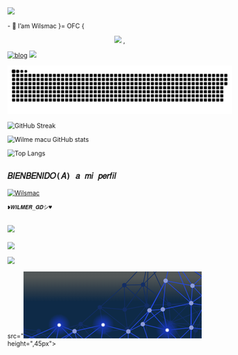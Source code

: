 
<img src="https://camo.githubusercontent.com/ae6594bda35eeeb6f0198da7161b076dec9cdbfebdb8ad4372ae1d3f54aba461/68747470733a2f2f63617073756c652d72656e6465722e76657263656c2e6170702f6170693f747970653d776176696e6726636f6c6f723d424135324636266865696768743d3132302673656374696f6e3d686561646572" height=",70px"> 
</p>
- 🤩 I’am Wilsmac }= OFC {

<p align="center"> 
<a href="https://github.com/Wilsmac"><img src="http://readme-typing-svg.herokuapp.com?font=mono&size=15&duration=4000&color=[00FFFF]&center=falso&vCenter=falso&lines=𝑾𝑰𝒔𝒎𝒂𝒄♥︎++;𝙷𝚘𝚕𝚊+𝚂𝚘𝚢+𝑾𝒊𝒍𝒎𝒆𝒓_𝑴𝒂𝒄𝒖シ︎𝑶𝑭𝑪+𝒖𝒏+𝒈𝒖𝒔𝒕𝒐+🥀.+𝐋𝐨𝐯𝐞" height="100px"></a> ,
</p>
 
[![blog](https://img.shields.io/badge/Mi-YouTube-FF0000?style=for-the-badge&logo=youtube&logoColor=white)](https://youtube.com/@WiLsMac) <a href="https://instagram.com/cmwilmer4?igshid=ZDdkNTZiNTM%3D">
<img src="https://img.shields.io/badge/mi-Instagram-E4405F?style=for-the-badge&logo=instagram&logoColor=white">
</a> 

<!---
Wilsmac/Wilsmac is a ✨ special ✨ repository because its `README.md` (this file) appears on your GitHub profile.
You can click the Preview link to take a look at your changes.
--->

<img 
src="https://raw.githubusercontent.com/CompetitiveLin/Snake-in-Contribution-Grid/output/github-contribution-grid-snake.svg" height=",45px">


<!---
### 📊 my stats :
--->
![GitHub Streak](https://streak-stats.demolab.com?user=Wilsmac&theme=radical&border=000000ED) 


![Wilme macu GitHub stats](https://github-readme-stats.vercel.app/api?username=Wilsmac&show_icons=true&theme=radical)

![Top Langs](https://github-readme-stats.vercel.app/api/top-langs/?username=Wilsmac&size.weight=0.5&count_weight=0.5) 

## `𝐵𝐼𝐸𝑁𝐵𝐸𝑁𝐼𝐷𝑂(𝐴) 𝑎 𝑚𝑖 𝑝𝑒𝑟𝑓𝑖𝑙 ` 
<a href="https://github.com/Wilsmac"><img src="https://github.com/Wilsmac.png" width="250" height="250" alt="Wilsmac"/></a>
  
`❥︎𝑾𝑰𝑳𝑴𝑬𝑹_𝑮𝑫シ︎♥︎`

<a href="https://replit.com/github/Wilsmac"> <img src="https://media0.giphy.com/media/lMwu8EJAnv9kmn51KQ/giphy.gif" height="50px"></a>
------------------
 
<img src="https://camo.githubusercontent.com/b9ce572578ce01213bcad5bb5927bdd6cb54f27b66c33e8251c28ba3583419dc/68747470733a2f2f63617073756c652d72656e6465722e76657263656c2e6170702f6170693f747970653d776176696e6726636f6c6f723d424135324636266865696768743d3132302673656374696f6e3d666f6f746572" height=",,70px">
</p>  
<img
src="https://bgjar.com/polygon-luminary height=",,45px">
</p>

src="<svg
srcxmlns="http://www.w3.org/2000/svg" version="1.1" xmlns:xlink="http://www.w3.org/1999/xlink" xmlns:svgjs="http://svgjs.dev/svgjs" width="400" height="150" preserveAspectRatio="none" viewBox="0 0 400 150">
    <g mask="url(&quot;#SvgjsMask1204&quot;)" fill="none">
        <rect width="400" height="150" x="0" y="0" fill="url(&quot;#SvgjsLinearGradient1205&quot;)"></rect>
        <path d="M-12.84 127.64L-12.84 127.64" stroke="#132e65" stroke-width="1.5"></path>
        <path d="M-12.84 127.64L-26.71 162.85" stroke="#132e65" stroke-width="1.5"></path>
        <path d="M-12.84 127.64L34.19 133.63" stroke="#132e65" stroke-width="1.5"></path>
        <path d="M-12.84 127.64L16.57 171.11" stroke="#132e65" stroke-width="1.5"></path>
        <path d="M-12.84 127.64L73.66 164.15" stroke="#132e65" stroke-width="1.5"></path>
        <path d="M-26.71 162.85L-26.71 162.85" stroke="#132e65" stroke-width="1.5"></path>
        <path d="M-26.71 162.85L16.57 171.11" stroke="#132e65" stroke-width="1.5"></path>
        <path d="M-26.71 162.85L34.19 133.63" stroke="#132e65" stroke-width="1.5"></path>
        <path d="M-26.71 162.85L73.66 164.15" stroke="#132e65" stroke-width="1.5"></path>
        <path d="M-26.71 162.85L117.74 164.61" stroke="#132e65" stroke-width="1.5"></path>
        <path d="M-26.71 162.85L128.37 118.1" stroke="#132e65" stroke-width="1.5"></path>
        <path d="M34.19 133.63L34.19 133.63" stroke="#132e65" stroke-width="1.5"></path>
        <path d="M34.19 133.63L16.57 171.11" stroke="#132e65" stroke-width="1.5"></path>
        <path d="M34.19 133.63L73.66 164.15" stroke="#132e65" stroke-width="1.5"></path>
        <path d="M16.57 171.11L16.57 171.11" stroke="#132e65" stroke-width="1.5"></path>
        <path d="M16.57 171.11L73.66 164.15" stroke="#132e65" stroke-width="1.5"></path>
        <path d="M73.66 164.15L73.66 164.15" stroke="#132e65" stroke-width="1.5"></path>
        <path d="M73.66 164.15L117.74 164.61" stroke="#132e65" stroke-width="1.5"></path>
        <path d="M73.66 164.15L128.37 118.1" stroke="#132e65" stroke-width="1.5"></path>
        <path d="M128.37 118.1L128.37 118.1" stroke="#132e65" stroke-width="1.5"></path>
        <path d="M128.37 118.1L117.74 164.61" stroke="#132e65" stroke-width="1.5"></path>
        <path d="M128.37 118.1L179.93 135.46" stroke="#132e65" stroke-width="1.5"></path>
        <path d="M117.74 164.61L117.74 164.61" stroke="#132e65" stroke-width="1.5"></path>
        <path d="M117.74 164.61L163.68 163.6" stroke="#132e65" stroke-width="1.5"></path>
        <path d="M171.4 80.41L171.4 80.41" stroke="#132e65" stroke-width="1.5"></path>
        <path d="M171.4 80.41L179.93 135.46" stroke="#132e65" stroke-width="1.5"></path>
        <path d="M171.4 80.41L227.25 85.39" stroke="#132e65" stroke-width="1.5"></path>
        <path d="M171.4 80.41L128.37 118.1" stroke="#132e65" stroke-width="1.5"></path>
        <path d="M171.4 80.41L226.33 30.7" stroke="#132e65" stroke-width="1.5"></path>
        <path d="M171.4 80.41L233.21 128.84" stroke="#132e65" stroke-width="1.5"></path>
        <path d="M179.93 135.46L179.93 135.46" stroke="#132e65" stroke-width="1.5"></path>
        <path d="M179.93 135.46L163.68 163.6" stroke="#132e65" stroke-width="1.5"></path>
        <path d="M179.93 135.46L220.45 167.08" stroke="#132e65" stroke-width="1.5"></path>
        <path d="M179.93 135.46L233.21 128.84" stroke="#132e65" stroke-width="1.5"></path>
        <path d="M163.68 163.6L163.68 163.6" stroke="#132e65" stroke-width="1.5"></path>
        <path d="M163.68 163.6L220.45 167.08" stroke="#132e65" stroke-width="1.5"></path>
        <path d="M163.68 163.6L128.37 118.1" stroke="#132e65" stroke-width="1.5"></path>
        <path d="M226.33 30.7L226.33 30.7" stroke="#132e65" stroke-width="1.5"></path>
        <path d="M226.33 30.7L268.37 29.43" stroke="#132e65" stroke-width="1.5"></path>
        <path d="M226.33 30.7L227.25 85.39" stroke="#132e65" stroke-width="1.5"></path>
        <path d="M226.33 30.7L276.72 76.1" stroke="#132e65" stroke-width="1.5"></path>
        <path d="M226.33 30.7L280.12 -26.9" stroke="#132e65" stroke-width="1.5"></path>
        <path d="M227.25 85.39L227.25 85.39" stroke="#132e65" stroke-width="1.5"></path>
        <path d="M227.25 85.39L233.21 128.84" stroke="#132e65" stroke-width="1.5"></path>
        <path d="M227.25 85.39L276.72 76.1" stroke="#132e65" stroke-width="1.5"></path>
        <path d="M233.21 128.84L233.21 128.84" stroke="#132e65" stroke-width="1.5"></path>
        <path d="M233.21 128.84L220.45 167.08" stroke="#132e65" stroke-width="1.5"></path>
        <path d="M233.21 128.84L275.75 181.29" stroke="#132e65" stroke-width="1.5"></path>
        <path d="M233.21 128.84L276.72 76.1" stroke="#132e65" stroke-width="1.5"></path>
        <path d="M220.45 167.08L220.45 167.08" stroke="#132e65" stroke-width="1.5"></path>
        <path d="M280.12 -26.9L280.12 -26.9" stroke="#132e65" stroke-width="1.5"></path>
        <path d="M280.12 -26.9L315.74 -17.41" stroke="#132e65" stroke-width="1.5"></path>
        <path d="M280.12 -26.9L268.37 29.43" stroke="#132e65" stroke-width="1.5"></path>
        <path d="M280.12 -26.9L363.52 -15.3" stroke="#132e65" stroke-width="1.5"></path>
        <path d="M280.12 -26.9L276.72 76.1" stroke="#132e65" stroke-width="1.5"></path>
        <path d="M280.12 -26.9L326.42 73.4" stroke="#132e65" stroke-width="1.5"></path>
        <path d="M268.37 29.43L268.37 29.43" stroke="#132e65" stroke-width="1.5"></path>
        <path d="M268.37 29.43L276.72 76.1" stroke="#132e65" stroke-width="1.5"></path>
        <path d="M268.37 29.43L315.74 -17.41" stroke="#132e65" stroke-width="1.5"></path>
        <path d="M268.37 29.43L227.25 85.39" stroke="#132e65" stroke-width="1.5"></path>
        <path d="M276.72 76.1L276.72 76.1" stroke="#132e65" stroke-width="1.5"></path>
        <path d="M276.72 76.1L326.42 73.4" stroke="#132e65" stroke-width="1.5"></path>
        <path d="M275.75 181.29L275.75 181.29" stroke="#132e65" stroke-width="1.5"></path>
        <path d="M275.75 181.29L220.45 167.08" stroke="#132e65" stroke-width="1.5"></path>
        <path d="M275.75 181.29L330.07 115.26" stroke="#132e65" stroke-width="1.5"></path>
        <path d="M275.75 181.29L376.11 185.69" stroke="#132e65" stroke-width="1.5"></path>
        <path d="M275.75 181.29L276.72 76.1" stroke="#132e65" stroke-width="1.5"></path>
        <path d="M315.74 -17.41L315.74 -17.41" stroke="#132e65" stroke-width="1.5"></path>
        <path d="M315.74 -17.41L363.52 -15.3" stroke="#132e65" stroke-width="1.5"></path>
        <path d="M326.42 73.4L326.42 73.4" stroke="#132e65" stroke-width="1.5"></path>
        <path d="M326.42 73.4L330.07 115.26" stroke="#132e65" stroke-width="1.5"></path>
        <path d="M326.42 73.4L372.7 70.96" stroke="#132e65" stroke-width="1.5"></path>
        <path d="M326.42 73.4L268.37 29.43" stroke="#132e65" stroke-width="1.5"></path>
        <path d="M326.42 73.4L386.37 132.36" stroke="#132e65" stroke-width="1.5"></path>
        <path d="M330.07 115.26L330.07 115.26" stroke="#132e65" stroke-width="1.5"></path>
        <path d="M330.07 115.26L386.37 132.36" stroke="#132e65" stroke-width="1.5"></path>
        <path d="M330.07 115.26L372.7 70.96" stroke="#132e65" stroke-width="1.5"></path>
        <path d="M330.07 115.26L276.72 76.1" stroke="#132e65" stroke-width="1.5"></path>
        <path d="M330.07 115.26L412.71 121.04" stroke="#132e65" stroke-width="1.5"></path>
        <path d="M363.52 -15.3L363.52 -15.3" stroke="#132e65" stroke-width="1.5"></path>
        <path d="M363.52 -15.3L414.07 -31.36" stroke="#132e65" stroke-width="1.5"></path>
        <path d="M363.52 -15.3L426.32 30.54" stroke="#132e65" stroke-width="1.5"></path>
        <path d="M372.7 70.96L372.7 70.96" stroke="#132e65" stroke-width="1.5"></path>
        <path d="M372.7 70.96L413.89 80.42" stroke="#132e65" stroke-width="1.5"></path>
        <path d="M372.7 70.96L386.37 132.36" stroke="#132e65" stroke-width="1.5"></path>
        <path d="M372.7 70.96L412.71 121.04" stroke="#132e65" stroke-width="1.5"></path>
        <path d="M372.7 70.96L426.32 30.54" stroke="#132e65" stroke-width="1.5"></path>
        <path d="M386.37 132.36L386.37 132.36" stroke="#132e65" stroke-width="1.5"></path>
        <path d="M386.37 132.36L412.71 121.04" stroke="#132e65" stroke-width="1.5"></path>
        <path d="M386.37 132.36L376.11 185.69" stroke="#132e65" stroke-width="1.5"></path>
        <path d="M376.11 185.69L376.11 185.69" stroke="#132e65" stroke-width="1.5"></path>
        <path d="M376.11 185.69L432.1 187.21" stroke="#132e65" stroke-width="1.5"></path>
        <path d="M376.11 185.69L412.71 121.04" stroke="#132e65" stroke-width="1.5"></path>
        <path d="M376.11 185.69L330.07 115.26" stroke="#132e65" stroke-width="1.5"></path>
        <path d="M414.07 -31.36L414.07 -31.36" stroke="#132e65" stroke-width="1.5"></path>
        <path d="M426.32 30.54L426.32 30.54" stroke="#132e65" stroke-width="1.5"></path>
        <path d="M426.32 30.54L413.89 80.42" stroke="#132e65" stroke-width="1.5"></path>
        <path d="M426.32 30.54L414.07 -31.36" stroke="#132e65" stroke-width="1.5"></path>
        <path d="M413.89 80.42L413.89 80.42" stroke="#132e65" stroke-width="1.5"></path>
        <path d="M413.89 80.42L412.71 121.04" stroke="#132e65" stroke-width="1.5"></path>
        <path d="M413.89 80.42L386.37 132.36" stroke="#132e65" stroke-width="1.5"></path>
        <path d="M413.89 80.42L326.42 73.4" stroke="#132e65" stroke-width="1.5"></path>
        <path d="M413.89 80.42L330.07 115.26" stroke="#132e65" stroke-width="1.5"></path>
        <path d="M412.71 121.04L412.71 121.04" stroke="#132e65" stroke-width="1.5"></path>
        <path d="M412.71 121.04L432.1 187.21" stroke="#132e65" stroke-width="1.5"></path>
        <path d="M432.1 187.21L432.1 187.21" stroke="#132e65" stroke-width="1.5"></path>
        <circle r="5" cx="-12.84" cy="127.64" fill="#132e65"></circle>
        <circle r="5" cx="-26.71" cy="162.85" fill="#132e65"></circle>
        <circle r="5" cx="34.19" cy="133.63" fill="#132e65"></circle>
        <circle r="5" cx="16.57" cy="171.11" fill="#132e65"></circle>
        <circle r="5" cx="73.66" cy="164.15" fill="#132e65"></circle>
        <circle r="5" cx="128.37" cy="118.1" fill="#132e65"></circle>
        <circle r="5" cx="117.74" cy="164.61" fill="#132e65"></circle>
        <circle r="5" cx="171.4" cy="80.41" fill="#132e65"></circle>
        <circle r="5" cx="179.93" cy="135.46" fill="#132e65"></circle>
        <circle r="5" cx="163.68" cy="163.6" fill="#132e65"></circle>
        <circle r="5" cx="226.33" cy="30.7" fill="#132e65"></circle>
        <circle r="5" cx="227.25" cy="85.39" fill="#132e65"></circle>
        <circle r="5" cx="233.21" cy="128.84" fill="#132e65"></circle>
        <circle r="5" cx="220.45" cy="167.08" fill="#132e65"></circle>
        <circle r="5" cx="280.12" cy="-26.9" fill="#132e65"></circle>
        <circle r="5" cx="268.37" cy="29.43" fill="#132e65"></circle>
        <circle r="5" cx="276.72" cy="76.1" fill="#132e65"></circle>
        <circle r="5" cx="275.75" cy="181.29" fill="#132e65"></circle>
        <circle r="5" cx="315.74" cy="-17.41" fill="#132e65"></circle>
        <circle r="5" cx="326.42" cy="73.4" fill="#132e65"></circle>
        <circle r="5" cx="330.07" cy="115.26" fill="#132e65"></circle>
        <circle r="5" cx="363.52" cy="-15.3" fill="#132e65"></circle>
        <circle r="5" cx="372.7" cy="70.96" fill="#132e65"></circle>
        <circle r="5" cx="386.37" cy="132.36" fill="#132e65"></circle>
        <circle r="5" cx="376.11" cy="185.69" fill="#132e65"></circle>
        <circle r="5" cx="414.07" cy="-31.36" fill="#132e65"></circle>
        <circle r="5" cx="426.32" cy="30.54" fill="#132e65"></circle>
        <circle r="5" cx="413.89" cy="80.42" fill="#132e65"></circle>
        <circle r="5" cx="412.71" cy="121.04" fill="#132e65"></circle>
        <circle r="5" cx="432.1" cy="187.21" fill="#132e65"></circle>
        <path d="M-19.25 133.6L-19.25 133.6" stroke="hsl(228.5, 77.2%, 51.5%)" stroke-width="1.5"></path>
        <path d="M-19.25 133.6L-26.29 166.96" stroke="hsl(228.5, 77.2%, 51.5%)" stroke-width="1.5"></path>
        <path d="M-19.25 133.6L20.68 185.6" stroke="hsl(228.5, 77.2%, 51.5%)" stroke-width="1.5"></path>
        <path d="M80.06 120.22L80.06 120.22" stroke="hsl(228.5, 77.2%, 51.5%)" stroke-width="1.5"></path>
        <path d="M80.06 120.22L114.53 134.09" stroke="hsl(228.5, 77.2%, 51.5%)" stroke-width="1.5"></path>
        <path d="M80.06 120.22L71.28 166.9" stroke="hsl(228.5, 77.2%, 51.5%)" stroke-width="1.5"></path>
        <path d="M80.06 120.22L122.27 162.66" stroke="hsl(228.5, 77.2%, 51.5%)" stroke-width="1.5"></path>
        <path d="M80.06 120.22L20.68 185.6" stroke="hsl(228.5, 77.2%, 51.5%)" stroke-width="1.5"></path>
        <path d="M178.67 119.71L178.67 119.71" stroke="hsl(228.5, 77.2%, 51.5%)" stroke-width="1.5"></path>
        <path d="M178.67 119.71L235.34 134.61" stroke="hsl(228.5, 77.2%, 51.5%)" stroke-width="1.5"></path>
        <path d="M178.67 119.71L171.17 184.03" stroke="hsl(228.5, 77.2%, 51.5%)" stroke-width="1.5"></path>
        <path d="M178.67 119.71L114.53 134.09" stroke="hsl(228.5, 77.2%, 51.5%)" stroke-width="1.5"></path>
        <path d="M322.65 131.62L322.65 131.62" stroke="hsl(228.5, 77.2%, 51.5%)" stroke-width="1.5"></path>
        <path d="M322.65 131.62L329.71 171.96" stroke="hsl(228.5, 77.2%, 51.5%)" stroke-width="1.5"></path>
        <path d="M322.65 131.62L312.8 84.98" stroke="hsl(228.5, 77.2%, 51.5%)" stroke-width="1.5"></path>
        <path d="M322.65 131.62L283.06 164.33" stroke="hsl(228.5, 77.2%, 51.5%)" stroke-width="1.5"></path>
        <path d="M-26.29 166.96L-26.29 166.96" stroke="hsl(228.5, 77.2%, 51.5%)" stroke-width="1.5"></path>
        <path d="M-26.29 166.96L20.68 185.6" stroke="hsl(228.5, 77.2%, 51.5%)" stroke-width="1.5"></path>
        <path d="M-26.29 166.96L71.28 166.9" stroke="hsl(228.5, 77.2%, 51.5%)" stroke-width="1.5"></path>
        <path d="M-26.29 166.96L80.06 120.22" stroke="hsl(228.5, 77.2%, 51.5%)" stroke-width="1.5"></path>
        <path d="M20.68 185.6L20.68 185.6" stroke="hsl(228.5, 77.2%, 51.5%)" stroke-width="1.5"></path>
        <path d="M20.68 185.6L71.28 166.9" stroke="hsl(228.5, 77.2%, 51.5%)" stroke-width="1.5"></path>
        <path d="M20.68 185.6L122.27 162.66" stroke="hsl(228.5, 77.2%, 51.5%)" stroke-width="1.5"></path>
        <path d="M20.68 185.6L114.53 134.09" stroke="hsl(228.5, 77.2%, 51.5%)" stroke-width="1.5"></path>
        <path d="M71.28 166.9L71.28 166.9" stroke="hsl(228.5, 77.2%, 51.5%)" stroke-width="1.5"></path>
        <path d="M71.28 166.9L122.27 162.66" stroke="hsl(228.5, 77.2%, 51.5%)" stroke-width="1.5"></path>
        <path d="M71.28 166.9L114.53 134.09" stroke="hsl(228.5, 77.2%, 51.5%)" stroke-width="1.5"></path>
        <path d="M71.28 166.9L-19.25 133.6" stroke="hsl(228.5, 77.2%, 51.5%)" stroke-width="1.5"></path>
        <path d="M114.53 134.09L114.53 134.09" stroke="hsl(228.5, 77.2%, 51.5%)" stroke-width="1.5"></path>
        <path d="M114.53 134.09L122.27 162.66" stroke="hsl(228.5, 77.2%, 51.5%)" stroke-width="1.5"></path>
        <path d="M114.53 134.09L171.17 184.03" stroke="hsl(228.5, 77.2%, 51.5%)" stroke-width="1.5"></path>
        <path d="M122.27 162.66L122.27 162.66" stroke="hsl(228.5, 77.2%, 51.5%)" stroke-width="1.5"></path>
        <path d="M122.27 162.66L171.17 184.03" stroke="hsl(228.5, 77.2%, 51.5%)" stroke-width="1.5"></path>
        <path d="M122.27 162.66L178.67 119.71" stroke="hsl(228.5, 77.2%, 51.5%)" stroke-width="1.5"></path>
        <path d="M171.17 184.03L171.17 184.03" stroke="hsl(228.5, 77.2%, 51.5%)" stroke-width="1.5"></path>
        <path d="M171.17 184.03L234.85 182.64" stroke="hsl(228.5, 77.2%, 51.5%)" stroke-width="1.5"></path>
        <path d="M171.17 184.03L235.34 134.61" stroke="hsl(228.5, 77.2%, 51.5%)" stroke-width="1.5"></path>
        <path d="M235.34 134.61L235.34 134.61" stroke="hsl(228.5, 77.2%, 51.5%)" stroke-width="1.5"></path>
        <path d="M235.34 134.61L267.81 118.17" stroke="hsl(228.5, 77.2%, 51.5%)" stroke-width="1.5"></path>
        <path d="M235.34 134.61L234.85 182.64" stroke="hsl(228.5, 77.2%, 51.5%)" stroke-width="1.5"></path>
        <path d="M235.34 134.61L283.06 164.33" stroke="hsl(228.5, 77.2%, 51.5%)" stroke-width="1.5"></path>
        <path d="M235.34 134.61L282.84 87.32" stroke="hsl(228.5, 77.2%, 51.5%)" stroke-width="1.5"></path>
        <path d="M234.85 182.64L234.85 182.64" stroke="hsl(228.5, 77.2%, 51.5%)" stroke-width="1.5"></path>
        <path d="M234.85 182.64L283.06 164.33" stroke="hsl(228.5, 77.2%, 51.5%)" stroke-width="1.5"></path>
        <path d="M282.84 87.32L282.84 87.32" stroke="hsl(228.5, 77.2%, 51.5%)" stroke-width="1.5"></path>
        <path d="M282.84 87.32L312.8 84.98" stroke="hsl(228.5, 77.2%, 51.5%)" stroke-width="1.5"></path>
        <path d="M282.84 87.32L267.81 118.17" stroke="hsl(228.5, 77.2%, 51.5%)" stroke-width="1.5"></path>
        <path d="M282.84 87.32L322.65 131.62" stroke="hsl(228.5, 77.2%, 51.5%)" stroke-width="1.5"></path>
        <path d="M267.81 118.17L267.81 118.17" stroke="hsl(228.5, 77.2%, 51.5%)" stroke-width="1.5"></path>
        <path d="M267.81 118.17L283.06 164.33" stroke="hsl(228.5, 77.2%, 51.5%)" stroke-width="1.5"></path>
        <path d="M267.81 118.17L312.8 84.98" stroke="hsl(228.5, 77.2%, 51.5%)" stroke-width="1.5"></path>
        <path d="M267.81 118.17L322.65 131.62" stroke="hsl(228.5, 77.2%, 51.5%)" stroke-width="1.5"></path>
        <path d="M283.06 164.33L283.06 164.33" stroke="hsl(228.5, 77.2%, 51.5%)" stroke-width="1.5"></path>
        <path d="M283.06 164.33L329.71 171.96" stroke="hsl(228.5, 77.2%, 51.5%)" stroke-width="1.5"></path>
        <path d="M332.85 -36.04L332.85 -36.04" stroke="hsl(228.5, 77.2%, 51.5%)" stroke-width="1.5"></path>
        <path d="M332.85 -36.04L319.13 20.7" stroke="hsl(228.5, 77.2%, 51.5%)" stroke-width="1.5"></path>
        <path d="M332.85 -36.04L379.43 32.01" stroke="hsl(228.5, 77.2%, 51.5%)" stroke-width="1.5"></path>
        <path d="M332.85 -36.04L429.83 -15.93" stroke="hsl(228.5, 77.2%, 51.5%)" stroke-width="1.5"></path>
        <path d="M332.85 -36.04L376.52 70.96" stroke="hsl(228.5, 77.2%, 51.5%)" stroke-width="1.5"></path>
        <path d="M332.85 -36.04L431.55 31.85" stroke="hsl(228.5, 77.2%, 51.5%)" stroke-width="1.5"></path>
        <path d="M319.13 20.7L319.13 20.7" stroke="hsl(228.5, 77.2%, 51.5%)" stroke-width="1.5"></path>
        <path d="M319.13 20.7L379.43 32.01" stroke="hsl(228.5, 77.2%, 51.5%)" stroke-width="1.5"></path>
        <path d="M319.13 20.7L312.8 84.98" stroke="hsl(228.5, 77.2%, 51.5%)" stroke-width="1.5"></path>
        <path d="M319.13 20.7L282.84 87.32" stroke="hsl(228.5, 77.2%, 51.5%)" stroke-width="1.5"></path>
        <path d="M319.13 20.7L376.52 70.96" stroke="hsl(228.5, 77.2%, 51.5%)" stroke-width="1.5"></path>
        <path d="M319.13 20.7L267.81 118.17" stroke="hsl(228.5, 77.2%, 51.5%)" stroke-width="1.5"></path>
        <path d="M312.8 84.98L312.8 84.98" stroke="hsl(228.5, 77.2%, 51.5%)" stroke-width="1.5"></path>
        <path d="M329.71 171.96L329.71 171.96" stroke="hsl(228.5, 77.2%, 51.5%)" stroke-width="1.5"></path>
        <path d="M329.71 171.96L375 180.84" stroke="hsl(228.5, 77.2%, 51.5%)" stroke-width="1.5"></path>
        <path d="M329.71 171.96L376.88 125.94" stroke="hsl(228.5, 77.2%, 51.5%)" stroke-width="1.5"></path>
        <path d="M379.43 32.01L379.43 32.01" stroke="hsl(228.5, 77.2%, 51.5%)" stroke-width="1.5"></path>
        <path d="M379.43 32.01L376.52 70.96" stroke="hsl(228.5, 77.2%, 51.5%)" stroke-width="1.5"></path>
        <path d="M379.43 32.01L431.55 31.85" stroke="hsl(228.5, 77.2%, 51.5%)" stroke-width="1.5"></path>
        <path d="M379.43 32.01L423.79 78.95" stroke="hsl(228.5, 77.2%, 51.5%)" stroke-width="1.5"></path>
        <path d="M376.52 70.96L376.52 70.96" stroke="hsl(228.5, 77.2%, 51.5%)" stroke-width="1.5"></path>
        <path d="M376.52 70.96L423.79 78.95" stroke="hsl(228.5, 77.2%, 51.5%)" stroke-width="1.5"></path>
        <path d="M376.52 70.96L376.88 125.94" stroke="hsl(228.5, 77.2%, 51.5%)" stroke-width="1.5"></path>
        <path d="M376.52 70.96L312.8 84.98" stroke="hsl(228.5, 77.2%, 51.5%)" stroke-width="1.5"></path>
        <path d="M376.52 70.96L431.55 31.85" stroke="hsl(228.5, 77.2%, 51.5%)" stroke-width="1.5"></path>
        <path d="M376.88 125.94L376.88 125.94" stroke="hsl(228.5, 77.2%, 51.5%)" stroke-width="1.5"></path>
        <path d="M376.88 125.94L422.6 131.84" stroke="hsl(228.5, 77.2%, 51.5%)" stroke-width="1.5"></path>
        <path d="M376.88 125.94L322.65 131.62" stroke="hsl(228.5, 77.2%, 51.5%)" stroke-width="1.5"></path>
        <path d="M376.88 125.94L375 180.84" stroke="hsl(228.5, 77.2%, 51.5%)" stroke-width="1.5"></path>
        <path d="M375 180.84L375 180.84" stroke="hsl(228.5, 77.2%, 51.5%)" stroke-width="1.5"></path>
        <path d="M375 180.84L422.6 131.84" stroke="hsl(228.5, 77.2%, 51.5%)" stroke-width="1.5"></path>
        <path d="M375 180.84L322.65 131.62" stroke="hsl(228.5, 77.2%, 51.5%)" stroke-width="1.5"></path>
        <path d="M375 180.84L283.06 164.33" stroke="hsl(228.5, 77.2%, 51.5%)" stroke-width="1.5"></path>
        <path d="M375 180.84L376.52 70.96" stroke="hsl(228.5, 77.2%, 51.5%)" stroke-width="1.5"></path>
        <path d="M429.83 -15.93L429.83 -15.93" stroke="hsl(228.5, 77.2%, 51.5%)" stroke-width="1.5"></path>
        <path d="M429.83 -15.93L431.55 31.85" stroke="hsl(228.5, 77.2%, 51.5%)" stroke-width="1.5"></path>
        <path d="M429.83 -15.93L379.43 32.01" stroke="hsl(228.5, 77.2%, 51.5%)" stroke-width="1.5"></path>
        <path d="M429.83 -15.93L423.79 78.95" stroke="hsl(228.5, 77.2%, 51.5%)" stroke-width="1.5"></path>
        <path d="M431.55 31.85L431.55 31.85" stroke="hsl(228.5, 77.2%, 51.5%)" stroke-width="1.5"></path>
        <path d="M431.55 31.85L423.79 78.95" stroke="hsl(228.5, 77.2%, 51.5%)" stroke-width="1.5"></path>
        <path d="M431.55 31.85L422.6 131.84" stroke="hsl(228.5, 77.2%, 51.5%)" stroke-width="1.5"></path>
        <path d="M431.55 31.85L376.88 125.94" stroke="hsl(228.5, 77.2%, 51.5%)" stroke-width="1.5"></path>
        <path d="M423.79 78.95L423.79 78.95" stroke="hsl(228.5, 77.2%, 51.5%)" stroke-width="1.5"></path>
        <path d="M423.79 78.95L422.6 131.84" stroke="hsl(228.5, 77.2%, 51.5%)" stroke-width="1.5"></path>
        <path d="M422.6 131.84L422.6 131.84" stroke="hsl(228.5, 77.2%, 51.5%)" stroke-width="1.5"></path>
        <circle r="25" cx="-19.25" cy="133.6" fill="url(&quot;#SvgjsRadialGradient1206&quot;)"></circle>
        <circle r="25" cx="80.06" cy="120.22" fill="url(&quot;#SvgjsRadialGradient1206&quot;)"></circle>
        <circle r="25" cx="178.67" cy="119.71" fill="url(&quot;#SvgjsRadialGradient1206&quot;)"></circle>
        <circle r="25" cx="322.65" cy="131.62" fill="url(&quot;#SvgjsRadialGradient1206&quot;)"></circle>
        <circle r="5" cx="-26.29" cy="166.96" fill="#8b9ad9"></circle>
        <circle r="5" cx="20.68" cy="185.6" fill="#8b9ad9"></circle>
        <circle r="5" cx="71.28" cy="166.9" fill="#8b9ad9"></circle>
        <circle r="5" cx="114.53" cy="134.09" fill="#8b9ad9"></circle>
        <circle r="5" cx="122.27" cy="162.66" fill="#8b9ad9"></circle>
        <circle r="5" cx="171.17" cy="184.03" fill="#8b9ad9"></circle>
        <circle r="5" cx="235.34" cy="134.61" fill="#8b9ad9"></circle>
        <circle r="5" cx="234.85" cy="182.64" fill="#8b9ad9"></circle>
        <circle r="5" cx="282.84" cy="87.32" fill="#8b9ad9"></circle>
        <circle r="5" cx="267.81" cy="118.17" fill="#8b9ad9"></circle>
        <circle r="5" cx="283.06" cy="164.33" fill="#8b9ad9"></circle>
        <circle r="5" cx="332.85" cy="-36.04" fill="#8b9ad9"></circle>
        <circle r="5" cx="319.13" cy="20.7" fill="#8b9ad9"></circle>
        <circle r="5" cx="312.8" cy="84.98" fill="#8b9ad9"></circle>
        <circle r="5" cx="329.71" cy="171.96" fill="#8b9ad9"></circle>
        <circle r="5" cx="379.43" cy="32.01" fill="#8b9ad9"></circle>
        <circle r="5" cx="376.52" cy="70.96" fill="#8b9ad9"></circle>
        <circle r="5" cx="376.88" cy="125.94" fill="#8b9ad9"></circle>
        <circle r="5" cx="375" cy="180.84" fill="#8b9ad9"></circle>
        <circle r="5" cx="429.83" cy="-15.93" fill="#8b9ad9"></circle>
        <circle r="5" cx="431.55" cy="31.85" fill="#8b9ad9"></circle>
        <circle r="5" cx="423.79" cy="78.95" fill="#8b9ad9"></circle>
        <circle r="5" cx="422.6" cy="131.84" fill="#8b9ad9"></circle>
    </g>
    <defs>
        <mask id="SvgjsMask1204">
            <rect width="400" height="150" fill="#ffffff"></rect>
        </mask>
        <linearGradient x1="50%" y1="100%" x2="50%" y2="0%" gradientUnits="userSpaceOnUse" id="SvgjsLinearGradient1205">
            <stop stop-color="rgba(14, 42, 71, 1)" offset="0.55"></stop>
            <stop stop-color="rgba(5, 12, 13, 0.69)" offset="0.92"></stop>
        </linearGradient>
        <radialGradient id="SvgjsRadialGradient1206">
            <stop stop-color="#ffffff" offset="0.1"></stop>
            <stop stop-color="#1735b3" offset="0.2"></stop>
            <stop stop-color="rgba(23, 53, 179, 0)" offset="1"></stop>
        </radialGradient>
    </defs>
</svg> height=",45px">
</p>
